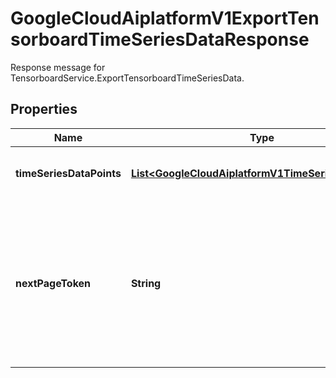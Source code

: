 

# GoogleCloudAiplatformV1ExportTensorboardTimeSeriesDataResponse

Response message for TensorboardService.ExportTensorboardTimeSeriesData.

## Properties

| Name | Type | Description | Notes |
|------------ | ------------- | ------------- | -------------|
|**timeSeriesDataPoints** | [**List&lt;GoogleCloudAiplatformV1TimeSeriesDataPoint&gt;**](GoogleCloudAiplatformV1TimeSeriesDataPoint.md) | The returned time series data points. |  [optional] |
|**nextPageToken** | **String** | A token, which can be sent as page_token to retrieve the next page. If this field is omitted, there are no subsequent pages. |  [optional] |



